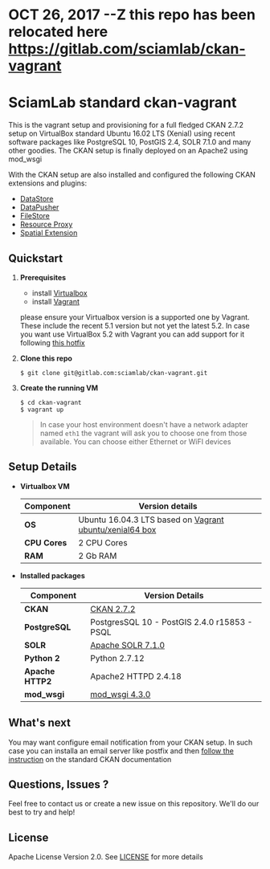 #
# OCT 26, 2017 --Z this repo has been relocated here https://gitlab.com/sciamlab/ckan-vagrant
#
# SciamLab standard ckan-vagrant

This is the vagrant setup and provisioning for a full fledged CKAN 2.7.2 setup on VirtualBox standard Ubuntu 16.02 LTS (Xenial) using recent software packages like PostgreSQL 10, PostGIS 2.4, SOLR 7.1.0 and many other goodies. The CKAN setup is finally deployed on an Apache2 using mod_wsgi

With the CKAN setup are also installed and configured the following CKAN extensions and plugins:
  * [DataStore](http://docs.ckan.org/en/latest/maintaining/datastore.html)
  * [DataPusher](http://docs.ckan.org/projects/datapusher/en/latest/)
  * [FileStore](http://docs.ckan.org/en/latest/maintaining/filestore.html)
  * [Resource Proxy](http://docs.ckan.org/en/latest/maintaining/data-viewer.html#resource-proxy)
  * [Spatial Extension](https://github.com/ckan/ckanext-spatial) 

## Quickstart

1. **Prerequisites**
    * install [Virtualbox](https://www.virtualbox.org/wiki/Downloads)
    * install [Vagrant](https://www.vagrantup.com/intro/getting-started/install.html)

    please ensure your Virtualbox version is a supported one by Vagrant. These include the recent 5.1 version but not yet the latest 5.2.
    In case you want use VirtualBox 5.2 with Vagrant you can add support for it following [this hotfix](https://github.com/hashicorp/vagrant/issues/9090#issuecomment-338084000)

2. **Clone this repo**

	```shell
	$ git clone git@gitlab.com:sciamlab/ckan-vagrant.git
	```
3. **Create the running VM**

	```shell
	$ cd ckan-vagrant
	$ vagrant up
	```
	> In case your host environment doesn't have a network adapter named `eth1` the vagrant will ask you to choose one from those available. You can choose either Ethernet or WiFI devices


## Setup Details

* **Virtualbox VM**

	| **Component**       | **Version details**                                                                                          |
	|---------------------|--------------------------------------------------------------------------------------------------------------|
	| **OS**              | Ubuntu 16.04.3 LTS based on [Vagrant ubuntu/xenial64 box](https://atlas.hashicorp.com/ubuntu/boxes/xenial64) | 
	| **CPU Cores**       | 2 CPU Cores                                                                                                  |
	| **RAM**             | 2 Gb RAM                                                                                                     |


* **Installed packages**

	| **Component**    | **Version Details**                                                 |
	|------------------|---------------------------------------------------------------------|
	| **CKAN**         | [CKAN 2.7.2](https://github.com/ckan/ckan)                          |
	| **PostgreSQL**   | PostgresSQL 10 - PostGIS 2.4.0 r15853 - PSQL                   |
	| **SOLR**         | [Apache SOLR 7.1.0](https://lucene.apache.org/solr/)                |
	| **Python 2**     | Python 2.7.12                                                       |
	| **Apache HTTP2** | Apache2 HTTPD 2.4.18                                                |
	| **mod_wsgi**     | [mod_wsgi 4.3.0](https://github.com/GrahamDumpleton/mod_wsgi)       |

## What's next
You may want configure email notification from your CKAN setup. In such case you can installa an email server like postfix and then [follow the instruction](http://docs.ckan.org/en/latest/maintaining/email-notifications.html) on the standard CKAN documentation

## Questions, Issues ?
Feel free to contact us or create a new issue on this repository. We'll do our best to try and help!

## License
Apache License Version 2.0. See [LICENSE](LICENSE) for more details
